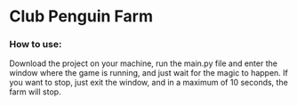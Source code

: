 # Club Penguin Farm
### How to use:

Download the project on your machine, run the main.py file and enter the window where the game is running, and just wait for the magic to happen. If you want to stop, just exit the window, and in a maximum of 10 seconds, the farm will stop.
